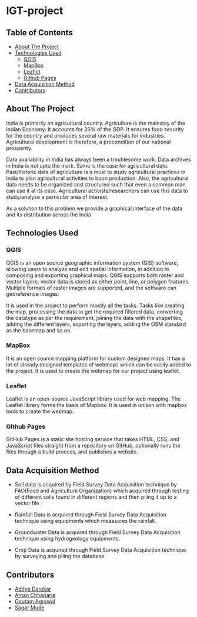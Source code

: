 # IGT-project

## Table of Contents

* [About The Project](#about-the-project)
* [Technologies Used](#technologies-used)
  * [QGIS](#qgis)
  * [MapBox](#mapbox)
  * [Leaflet](#leaflet)
  * [Github Pages](#github-pages)
* [Data Acquisition Method](#data-acquisition-method)
* [Contributors](#contributors)

## About The Project 
India is primarily an agricultural country. Agriculture is the mainstay of the Indian Economy. It accounts for 26% of the GDP. It ensures food security for the country and produces several raw materials for industries. Agricultural development is therefore, a precondition of our national prosperity.

Data availability in India has always been a troublesome work. Data archives in India is not upto the mark. Same is the case for agricultural data.
Past/historic data of agriculture is a must to study agricultural practices in India to plan agricultural activities to boon production.
Also, the agricultural data needs to be organized and structured such that even a common man can use it at its ease.
Agricultural activists/researchers can use this data to study/analyse a particular area of interest.

As a solution to this problem we provide a graphical interface of the data and its distribution across the India 

## Technologies Used

### QGIS

QGIS is an open source geographic information system (GIS) software, allowing users to analyze and edit spatial information, in addition to composing and exporting graphical maps. QGIS supports both raster and vector layers; vector data is stored as either point, line, or polygon features. Multiple formats of raster images are supported, and the software can georeference images.

It is used in the project to perform mostly all the tasks. Tasks like creating the map, processing the data to get the required filtered data, converting the datatype as per the requirement, joining the data with the shapefiles, adding the different layers, exporting the layers, adding the OSM standard as the basemap and so on.

### MapBox
It is an open source mapping platform for custom designed maps. It has a lot of already designed templates of webmaps which can be easily added to the project.
It is used to create the webmap for our project using leaflet.

### Leaflet
Leaflet is an open-source JavaScript library used for web mapping. The Leaflet library forms the basis of Mapbox.
It is used in unison with mapbox tools to create the webmap.

### Github Pages
GitHub Pages is a static site hosting service that takes HTML, CSS, and JavaScript files straight from a repository on GitHub, optionally runs the files through a build process, and publishes a website.

## Data Acquisition Method

* Soil data is acquired by Field Survey Data Acquisition technique by FAO(Food and Agriculture Organization) which acquired through testing of different soils found in different regions and then piling it up to a vector file.

* Rainfall Data is acquired through Field Survey Data Acquisition technique using equipments which meaasures the rainfall.

* Groundwater Data is acquired through Field Survey Data Acquisition technique using hydrogeology equipments.

* Crop Data is acquired through Field Survey Data Acquisition technique by surveying and piling the database.

## Contributors
* [Aditya Darekar](https://github.com/Adi1505-macintosh)
* [Aman Chhaparia](https://github.com/amanchhaparia)
* [Gautam Agrawal](https://github.com/gautam-dev-maker)
* [Sagar Mude](https://github.com/sagarmude7)

